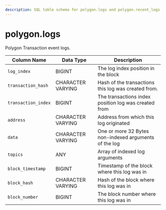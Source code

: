 ```yaml
---
description: SQL table schema for polygon.logs and polygon.recent_logs
---
```


# polygon.logs

Polygon Transaction event logs.

| Column Name         | Data Type         | Description                                           |
| ------------------- | ----------------- | ----------------------------------------------------- |
| `log_index`         | BIGINT            | The log index position in the block                   |
| `transaction_hash`  | CHARACTER VARYING | Hash of the transactions this log was created from.   |
| `transaction_index` | BIGINT            | The transactions index position log was created from  |
| `address`           | CHARACTER VARYING | Address from which this log originated                |
| `data`              | CHARACTER VARYING | One or more 32 Bytes non-indexed arguments of the log |
| `topics`            | ANY               | Array of indexed log arguments                        |
| `block_timestamp`   | BIGINT            | Timestamp of the block where this log was in          |
| `block_hash`        | CHARACTER VARYING | Hash of the block where this log was in               |
| `block_number`      | BIGINT            | The block number where this log was in                |
